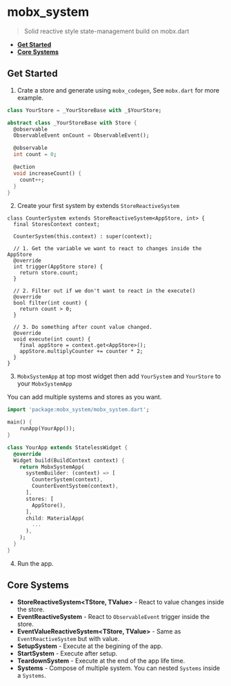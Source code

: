# mobx_system

> Solid reactive style state-management build on mobx.dart

- **[Get Started](#get-started)**
- **[Core Systems](#core-systems)**

## Get Started

1. Crate a store and generate using `mobx_codegen`, See `mobx.dart` for more example.

```your_store.dart
class YourStore = _YourStoreBase with _$YourStore;

abstract class _YourStoreBase with Store {
  @observable
  ObservableEvent onCount = ObservableEvent();

  @observable
  int count = 0;

  @action
  void increaseCount() {
    count++;
  }
}
```

2. Create your first system by extends `StoreReactiveSystem`

```
class CounterSystem extends StoreReactiveSystem<AppStore, int> {
  final StoresContext context;

  CounterSystem(this.context) : super(context);

  // 1. Get the variable we want to react to changes inside the AppStore
  @override
  int trigger(AppStore store) {
    return store.count;
  }

  // 2. Filter out if we don't want to react in the execute()
  @override
  bool filter(int count) {
    return count > 0;
  }

  // 3. Do something after count value changed.
  @override
  void execute(int count) {
    final appStore = context.get<AppStore>();
    appStore.multiplyCounter += counter * 2;
  }
}
```

3. `MobxSystemApp` at top most widget then add `YourSystem` and `YourStore` to your `MobxSystemApp`

You can add multiple systems and stores as you want.

```main.dart
import 'package:mobx_system/mobx_system.dart';

main() {
    runApp(YourApp());
}

class YourApp extends StatelessWidget {
  @override
  Widget build(BuildContext context) {
    return MobxSystemApp(
      systemBuilder: (context) => [
        CounterSystem(context),
        CounterEventSystem(context),
      ],
      stores: [
        AppStore(),
      ],
      child: MaterialApp(
        ...
      ),
    );
  }
}
```

4. Run the app.

## Core Systems

- **StoreReactiveSystem<TStore, TValue>** - React to value changes inside the store.
- **EventReactiveSystem<TStore>** - React to `ObservableEvent` trigger inside the store.
- **EventValueReactiveSystem<TStore, TValue>** - Same as `EventReactiveSystem` but with value.
- **SetupSystem** - Execute at the begining of the app.
- **StartSystem** - Execute after setup.
- **TeardownSystem** - Execute at the end of the app life time.
- **Systems** - Compose of multiple system. You can nested `Systems` inside a `Systems`.
